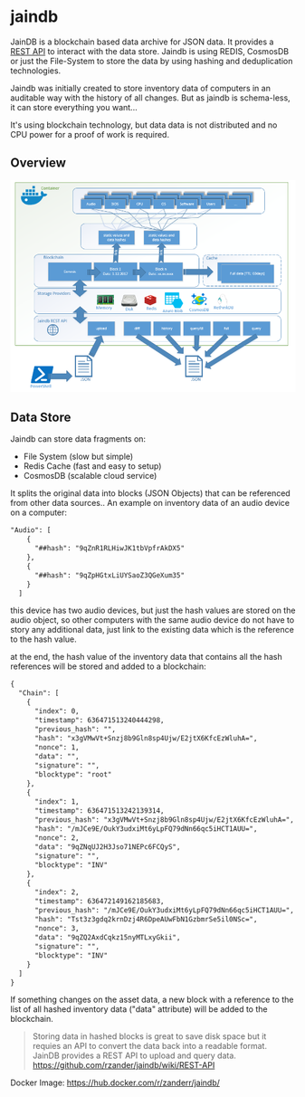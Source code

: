 # jaindb
JainDB is a blockchain based data archive for JSON data. It provides a [REST API](https://github.com/rzander/jaindb/wiki/REST-API)  to interact with the data store. Jaindb is using REDIS, CosmosDB or just the File-System to store the data by using hashing and deduplication technologies.

Jaindb was initially created to store inventory data of computers in an auditable way with the history of all changes. But as jaindb is schema-less, it can store everything you want... 

It's using blockchain technology, but data data is not distributed and no CPU power for a proof of work is required.

## Overview
![overview](https://github.com/rzander/jaindb/blob/master/docs/images/Overview.png  "jaindb Overview"   )


## Data Store
Jaindb can store data fragments on:
- File System (slow but simple)
- Redis Cache (fast and easy to setup)
- CosmosDB (scalable cloud service)

It splits the original data into blocks (JSON Objects) that can be referenced from other data sources..
An example on inventory data of an audio device on a computer:
```
"Audio": [
    {
      "##hash": "9qZnR1RLHiwJK1tbVpfrAkDX5"
    },
    {
      "##hash": "9qZpHGtxLiUYSaoZ3QGeXum35"
    }
  ]
```
this device has two audio devices, but just the hash values are stored on the audio object, so other computers with the same audio device do not have to story any additional data, just link to the existing data which is the reference to the hash value.

at the end, the hash value of the inventory data that contains all the hash references will be stored and added to a blockchain:
```
{
  "Chain": [
    {
      "index": 0,
      "timestamp": 636471513240444298,
      "previous_hash": "",
      "hash": "x3gVMwVt+Snzj8b9Gln8sp4Ujw/E2jtX6KfcEzWluhA=",
      "nonce": 1,
      "data": "",
      "signature": "",
      "blocktype": "root"
    },
    {
      "index": 1,
      "timestamp": 636471513242139314,
      "previous_hash": "x3gVMwVt+Snzj8b9Gln8sp4Ujw/E2jtX6KfcEzWluhA=",
      "hash": "/mJCe9E/OukY3udxiMt6yLpFQ79dNn66qc5iHCT1AUU=",
      "nonce": 2,
      "data": "9qZNqUJ2H3Jso71NEPc6FCQyS",
      "signature": "",
      "blocktype": "INV"
    },
    {
      "index": 2,
      "timestamp": 636472149162185683,
      "previous_hash": "/mJCe9E/OukY3udxiMt6yLpFQ79dNn66qc5iHCT1AUU=",
      "hash": "Tst3z3gdq2krnDzj4R6DpeAUwFbN1GzbmrSe5il0NSc=",
      "nonce": 3,
      "data": "9qZQ2AxdCqkz15nyMTLxyGkii",
      "signature": "",
      "blocktype": "INV"
    }
  ]
}
```
If something changes on the asset data, a new block with a reference to the list of all hashed inventory data ("data" attribute) will be added to the blockchain.


> Storing data in hashed blocks is great to save disk space but it requies an API to convert the data back into a readable format. JainDB provides a REST API to upload and query data. https://github.com/rzander/jaindb/wiki/REST-API

Docker Image: https://hub.docker.com/r/zanderr/jaindb/
